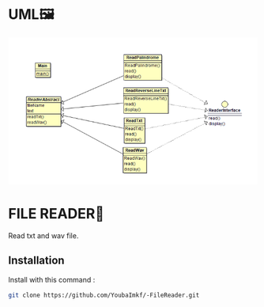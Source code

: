 # UML🖼 
 ![diagram](FileReaderUML.png)

# FILE READER💾

Read txt and wav file.


## Installation

Install with this command :

```bash
git clone https://github.com/YoubaImkf/-FileReader.git
```

